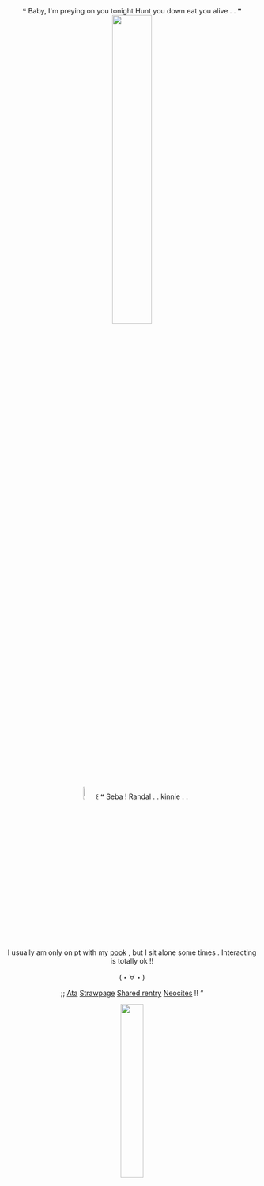 <div id="header" align="center">
 ❝ Baby, I'm preying on you tonight
Hunt you down eat you alive . . ❞
<div align="center">
<img src="https://files.catbox.moe/sd6tzr.png" width60%" height="40%"> 


<div id="header" align="center">

<img src="https://files.catbox.moe/3ilujm.gif" width="8%" heigh="8%"> 
꒰  ❝ Seba ! Randal . . kinnie . .   
‎


I usually am only on pt with my [pook](https://github.com/Vivixenne) , but I sit alone some times . Interacting is totally ok !!

(・∀・)




;; [Ata](https://sebbybigfat.atabook.org) [Strawpage](https://theringmaster.straw.page) [Shared rentry](https://rentry.co/tootsierolls) [Neocites](https://youtu.be/TE4RtN08BL0?si=di7n34QBFTT7lcff) !! “


<div id="header" align="center">
 <img src="https://files.catbox.moe/9fo50j.gif" width="30%" heigh="3%">

